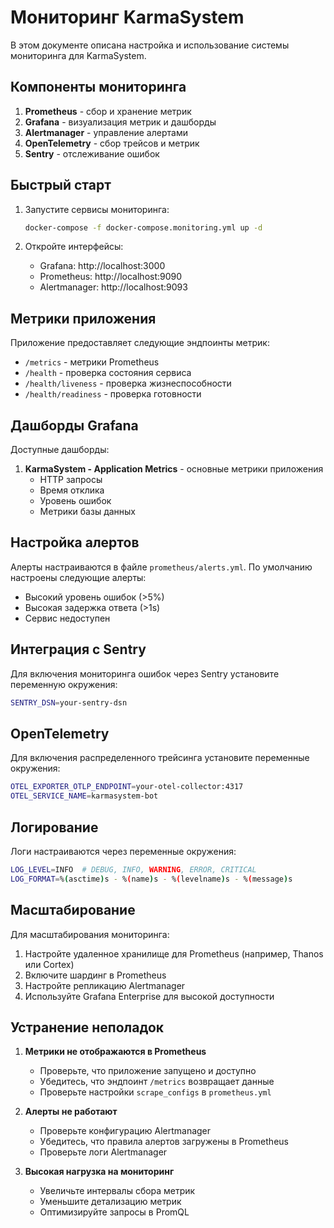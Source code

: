 # Мониторинг KarmaSystem

В этом документе описана настройка и использование системы мониторинга для KarmaSystem.

## Компоненты мониторинга

1. **Prometheus** - сбор и хранение метрик
2. **Grafana** - визуализация метрик и дашборды
3. **Alertmanager** - управление алертами
4. **OpenTelemetry** - сбор трейсов и метрик
5. **Sentry** - отслеживание ошибок

## Быстрый старт

1. Запустите сервисы мониторинга:
   ```bash
   docker-compose -f docker-compose.monitoring.yml up -d
   ```

2. Откройте интерфейсы:
   - Grafana: http://localhost:3000
   - Prometheus: http://localhost:9090
   - Alertmanager: http://localhost:9093

## Метрики приложения

Приложение предоставляет следующие эндпоинты метрик:

- `/metrics` - метрики Prometheus
- `/health` - проверка состояния сервиса
- `/health/liveness` - проверка жизнеспособности
- `/health/readiness` - проверка готовности

## Дашборды Grafana

Доступные дашборды:

1. **KarmaSystem - Application Metrics** - основные метрики приложения
   - HTTP запросы
   - Время отклика
   - Уровень ошибок
   - Метрики базы данных

## Настройка алертов

Алерты настраиваются в файле `prometheus/alerts.yml`. По умолчанию настроены следующие алерты:

- Высокий уровень ошибок (>5%)
- Высокая задержка ответа (>1s)
- Сервис недоступен

## Интеграция с Sentry

Для включения мониторинга ошибок через Sentry установите переменную окружения:

```bash
SENTRY_DSN=your-sentry-dsn
```

## OpenTelemetry

Для включения распределенного трейсинга установите переменные окружения:

```bash
OTEL_EXPORTER_OTLP_ENDPOINT=your-otel-collector:4317
OTEL_SERVICE_NAME=karmasystem-bot
```

## Логирование

Логи настраиваются через переменные окружения:

```bash
LOG_LEVEL=INFO  # DEBUG, INFO, WARNING, ERROR, CRITICAL
LOG_FORMAT=%(asctime)s - %(name)s - %(levelname)s - %(message)s
```

## Масштабирование

Для масштабирования мониторинга:

1. Настройте удаленное хранилище для Prometheus (например, Thanos или Cortex)
2. Включите шардинг в Prometheus
3. Настройте репликацию Alertmanager
4. Используйте Grafana Enterprise для высокой доступности

## Устранение неполадок

1. **Метрики не отображаются в Prometheus**
   - Проверьте, что приложение запущено и доступно
   - Убедитесь, что эндпоинт `/metrics` возвращает данные
   - Проверьте настройки `scrape_configs` в `prometheus.yml`

2. **Алерты не работают**
   - Проверьте конфигурацию Alertmanager
   - Убедитесь, что правила алертов загружены в Prometheus
   - Проверьте логи Alertmanager

3. **Высокая нагрузка на мониторинг**
   - Увеличьте интервалы сбора метрик
   - Уменьшите детализацию метрик
   - Оптимизируйте запросы в PromQL
